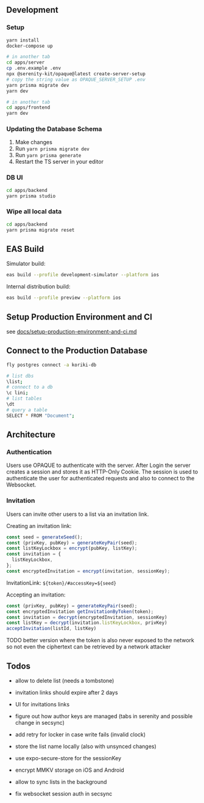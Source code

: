 ## Development

### Setup

```sh
yarn install
docker-compose up
```

```sh
# in another tab
cd apps/server
cp .env.example .env
npx @serenity-kit/opaque@latest create-server-setup
# copy the string value as OPAQUE_SERVER_SETUP .env
yarn prisma migrate dev
yarn dev
```

```sh
# in another tab
cd apps/frontend
yarn dev
```

### Updating the Database Schema

1. Make changes
2. Run `yarn prisma migrate dev`
3. Run `yarn prisma generate`
4. Restart the TS server in your editor

### DB UI

```bash
cd apps/backend
yarn prisma studio
```

### Wipe all local data

```bash
cd apps/backend
yarn prisma migrate reset
```

## EAS Build

Simulator build:

```sh
eas build --profile development-simulator --platform ios
```

Internal distribution build:

```sh
eas build --profile preview --platform ios
```

## Setup Production Environment and CI

see [docs/setup-production-environment-and-ci.md](docs/setup-production-environment-and-ci.md)

## Connect to the Production Database

```sh
fly postgres connect -a koriki-db
```

```sh
# list dbs
\list;
# connect to a db
\c lini;
# list tables
\dt
# query a table
SELECT * FROM "Document";
```

## Architecture

### Authentication

Users use OPAQUE to authenticate with the server. After Login the server creates a session and stores it as HTTP-Only Cookie. The session is used to authenticate the user for authenticated requests and also to connect to the Websocket.

### Invitation

Users can invite other users to a list via an invitation link.

Creating an invitation link:

```ts
const seed = generateSeed();
const (privKey, pubKey) = generateKeyPair(seed);
const listKeyLockbox = encrypt(pubKey, listKey);
const invitation = {
  listKeyLockbox,
};
const encryptedInvitation = encrypt(invitation, sessionKey);
```

InvitationLink: `${token}/#accessKey=${seed}`

Accepting an invitation:

```ts
const (privKey, pubKey) = generateKeyPair(seed);
const encryptedInvitation getInvitationByToken(token);
const invitation = decrypt(encryptedInvitation, sessionKey)
const listKey = decrypt(invitation.listKeyLockbox, privKey)
acceptInvitation(listId, listKey)
```

TODO better version where the token is also never exposed to the network so not even the ciphertext can be retrieved by a network attacker

## Todos

- allow to delete list (needs a tombstone)
- invitation links should expire after 2 days
- UI for invitations links

- figure out how author keys are managed (tabs in serenity and possible change in secsync)
- add retry for locker in case write fails (invalid clock)
- store the list name locally (also with unsynced changes)
- use expo-secure-store for the sessionKey
- encrypt MMKV storage on iOS and Android

- allow to sync lists in the background
- fix websocket session auth in secsync
